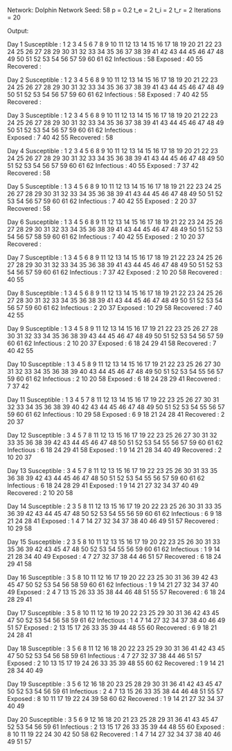 Network: Dolphin Network
Seed: 58
p = 0.2
t_e = 2
t_i = 2
t_r = 2
Iterations = 20

Output:

Day 1
Susceptible :  1 2 3 4 5 6 7 8 9 10 11 12 13 14 15 16 17 18 19 20 21 22 23 24 25 26 27 28 29 30 31 32 33 34 35 36 37 38 39 41 42 43 44 45 46 47 48 49 50 51 52 53 54 56 57 59 60 61 62
Infectious :  58
Exposed :  40 55
Recovered :  


Day 2
Susceptible :  1 2 3 4 5 6 8 9 10 11 12 13 14 15 16 17 18 19 20 21 22 23 24 25 26 27 28 29 30 31 32 33 34 35 36 37 38 39 41 43 44 45 46 47 48 49 50 51 52 53 54 56 57 59 60 61 62
Infectious :  58
Exposed :  7 40 42 55
Recovered :  


Day 3
Susceptible :  1 2 3 4 5 6 8 9 10 11 12 13 14 15 16 17 18 19 20 21 22 23 24 25 26 27 28 29 30 31 32 33 34 35 36 37 38 39 41 43 44 45 46 47 48 49 50 51 52 53 54 56 57 59 60 61 62
Infectious :  
Exposed :  7 40 42 55
Recovered :  58


Day 4
Susceptible :  1 2 3 4 5 6 8 9 10 11 12 13 14 15 16 17 18 19 20 21 22 23 24 25 26 27 28 29 30 31 32 33 34 35 36 38 39 41 43 44 45 46 47 48 49 50 51 52 53 54 56 57 59 60 61 62
Infectious :  40 55
Exposed :  7 37 42
Recovered :  58


Day 5
Susceptible :  1 3 4 5 6 8 9 10 11 12 13 14 15 16 17 18 19 21 22 23 24 25 26 27 28 29 30 31 32 33 34 35 36 38 39 41 43 44 45 46 47 48 49 50 51 52 53 54 56 57 59 60 61 62
Infectious :  7 40 42 55
Exposed :  2 20 37
Recovered :  58


Day 6
Susceptible :  1 3 4 5 6 8 9 11 12 13 14 15 16 17 18 19 21 22 23 24 25 26 27 28 29 30 31 32 33 34 35 36 38 39 41 43 44 45 46 47 48 49 50 51 52 53 54 56 57 58 59 60 61 62
Infectious :  7 40 42 55
Exposed :  2 10 20 37
Recovered :  


Day 7
Susceptible :  1 3 4 5 6 8 9 11 12 13 14 15 16 17 18 19 21 22 23 24 25 26 27 28 29 30 31 32 33 34 35 36 38 39 41 43 44 45 46 47 48 49 50 51 52 53 54 56 57 59 60 61 62
Infectious :  7 37 42
Exposed :  2 10 20 58
Recovered :  40 55


Day 8
Susceptible :  1 3 4 5 6 8 9 11 12 13 14 15 16 17 18 19 21 22 23 24 25 26 27 28 30 31 32 33 34 35 36 38 39 41 43 44 45 46 47 48 49 50 51 52 53 54 56 57 59 60 61 62
Infectious :  2 20 37
Exposed :  10 29 58
Recovered :  7 40 42 55


Day 9
Susceptible :  1 3 4 5 8 9 11 12 13 14 15 16 17 19 21 22 23 25 26 27 28 30 31 32 33 34 35 36 38 39 43 44 45 46 47 48 49 50 51 52 53 54 56 57 59 60 61 62
Infectious :  2 10 20 37
Exposed :  6 18 24 29 41 58
Recovered :  7 40 42 55


Day 10
Susceptible :  1 3 4 5 8 9 11 12 13 14 15 16 17 19 21 22 23 25 26 27 30 31 32 33 34 35 36 38 39 40 43 44 45 46 47 48 49 50 51 52 53 54 55 56 57 59 60 61 62
Infectious :  2 10 20 58
Exposed :  6 18 24 28 29 41
Recovered :  7 37 42


Day 11
Susceptible :  1 3 4 5 7 8 11 12 13 14 15 16 17 19 22 23 25 26 27 30 31 32 33 34 35 36 38 39 40 42 43 44 45 46 47 48 49 50 51 52 53 54 55 56 57 59 60 61 62
Infectious :  10 29 58
Exposed :  6 9 18 21 24 28 41
Recovered :  2 20 37


Day 12
Susceptible :  3 4 5 7 8 11 12 13 15 16 17 19 22 23 25 26 27 30 31 32 33 35 36 38 39 42 43 44 45 46 47 48 50 51 52 53 54 55 56 57 59 60 61 62
Infectious :  6 18 24 29 41 58
Exposed :  1 9 14 21 28 34 40 49
Recovered :  2 10 20 37


Day 13
Susceptible :  3 4 5 7 8 11 12 13 15 16 17 19 22 23 25 26 30 31 33 35 36 38 39 42 43 44 45 46 47 48 50 51 52 53 54 55 56 57 59 60 61 62
Infectious :  6 18 24 28 29 41
Exposed :  1 9 14 21 27 32 34 37 40 49
Recovered :  2 10 20 58


Day 14
Susceptible :  2 3 5 8 11 12 13 15 16 17 19 20 22 23 25 26 30 31 33 35 36 39 42 43 44 45 47 48 50 52 53 54 55 56 59 60 61 62
Infectious :  6 9 18 21 24 28 41
Exposed :  1 4 7 14 27 32 34 37 38 40 46 49 51 57
Recovered :  10 29 58


Day 15
Susceptible :  2 3 5 8 10 11 12 13 15 16 17 19 20 22 23 25 26 30 31 33 35 36 39 42 43 45 47 48 50 52 53 54 55 56 59 60 61 62
Infectious :  1 9 14 21 28 34 40 49
Exposed :  4 7 27 32 37 38 44 46 51 57
Recovered :  6 18 24 29 41 58


Day 16
Susceptible :  3 5 8 10 11 12 16 17 19 20 22 23 25 30 31 36 39 42 43 45 47 50 52 53 54 56 58 59 60 61 62
Infectious :  1 9 14 21 27 32 34 37 40 49
Exposed :  2 4 7 13 15 26 33 35 38 44 46 48 51 55 57
Recovered :  6 18 24 28 29 41


Day 17
Susceptible :  3 5 8 10 11 12 16 19 20 22 23 25 29 30 31 36 42 43 45 47 50 52 53 54 56 58 59 61 62
Infectious :  1 4 7 14 27 32 34 37 38 40 46 49 51 57
Exposed :  2 13 15 17 26 33 35 39 44 48 55 60
Recovered :  6 9 18 21 24 28 41


Day 18
Susceptible :  3 5 6 8 11 12 16 18 20 22 23 25 29 30 31 36 41 42 43 45 47 50 52 53 54 56 58 59 61
Infectious :  4 7 27 32 37 38 44 46 51 57
Exposed :  2 10 13 15 17 19 24 26 33 35 39 48 55 60 62
Recovered :  1 9 14 21 28 34 40 49


Day 19
Susceptible :  3 5 6 12 16 18 20 23 25 28 29 30 31 36 41 42 43 45 47 50 52 53 54 56 59 61
Infectious :  2 4 7 13 15 26 33 35 38 44 46 48 51 55 57
Exposed :  8 10 11 17 19 22 24 39 58 60 62
Recovered :  1 9 14 21 27 32 34 37 40 49


Day 20
Susceptible :  3 5 6 9 12 16 18 20 21 23 25 28 29 31 36 41 43 45 47 52 53 54 56 59 61
Infectious :  2 13 15 17 26 33 35 39 44 48 55 60
Exposed :  8 10 11 19 22 24 30 42 50 58 62
Recovered :  1 4 7 14 27 32 34 37 38 40 46 49 51 57
